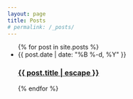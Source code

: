 ```yaml
---
layout: page
title: Posts
# permalink: /_posts/
---
```


<ul class="post-list">
  {% for post in site.posts %}
    <li>
      <span class="post-meta">{{ post.date | date:  "%B %-d, %Y" }}</span>
      <h3>
          <a class="post-link" href="{{ post.url | relative_url }}">
            {{ post.title | escape }}
          </a>
        </h3>
    </li>
  {% endfor %}
</ul>
